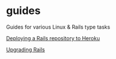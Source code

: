 # guides
Guides for various Linux &amp; Rails type tasks

[Deploying a Rails repository to Heroku](guides/deploying_a_rails_repository_to_heroku.md)

[Upgrading Rails](guides/rails_upgrade.md)


